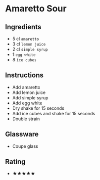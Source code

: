 # Amaretto Sour

## Ingredients
- 5 cl `amaretto`
- 3 cl `lemon juice`
- 2 cl `simple syrup`
- 1 `egg white`
- 8 `ice cubes`

## Instructions
- Add amaretto
- Add lemon juice
- Add simple syrup
- Add egg white
- Dry shake for 15 seconds
- Add ice cubes and shake for 15 seconds
- Double strain

## Glassware
- Coupe glass

## Rating
- ★★★★★